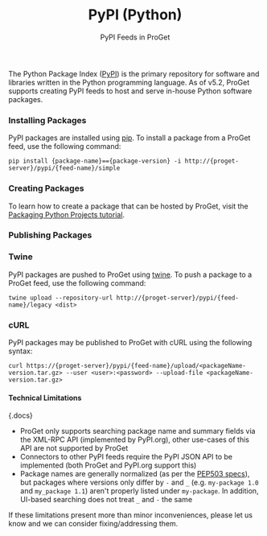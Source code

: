 ﻿---
title: PyPI (Python)
subtitle: PyPI Feeds in ProGet
sequence: 500
keywords: proget,feeds,pypi,python
show-headings-in-nav: true
---

The Python Package Index ([PyPI](https://pypi.org/)) is the primary repository for software and libraries written in the Python programming language. As of v5.2, ProGet supports creating PyPI feeds to host and serve in-house Python software packages.

### Installing Packages

PyPI packages are installed using [pip](https://pip.pypa.io). To install a package from a ProGet feed, use the following command:

```
pip install {package-name}=={package-version} -i http://{proget-server}/pypi/{feed-name}/simple 
```

### Creating Packages

To learn how to create a package that can be hosted by ProGet, visit the [Packaging Python Projects tutorial](https://packaging.python.org/tutorials/packaging-projects/). 

### Publishing Packages

### Twine

PyPI packages are pushed to ProGet using [twine](https://pypi.org/project/twine/). To push a package to a ProGet feed, use the following command:

```
twine upload --repository-url http://{proget-server}/pypi/{feed-name}/legacy <dist>
```

### cURL

PyPI packages may be published to ProGet with cURL using the following syntax:

```
curl https://{proget-server}/pypi/{feed-name}/upload/<packageName-version.tar.gz> --user <user>:<password> --upload-file <packageName-version.tar.gz>
```

#### Technical Limitations

{.docs}
 - ProGet only supports searching package name and summary fields via the XML-RPC API (implemented by PyPI.org), other use-cases of this API are not supported by ProGet
 - Connectors to other PyPI feeds require the PyPI JSON API to be implemented (both ProGet and PyPI.org support this)
 - Package names are generally normalized (as per the [PEP503 specs](https://www.python.org/dev/peps/pep-0503)), but packages where versions only differ by `-` and `_` (e.g. `my-package 1.0` and `my_package 1.1`) aren't properly listed under `my-package`. In addition, UI-based searching does not treat `_` and `-` the same
 
If these limitations present more than minor inconveniences, please let us know and we can consider fixing/addressing them.
